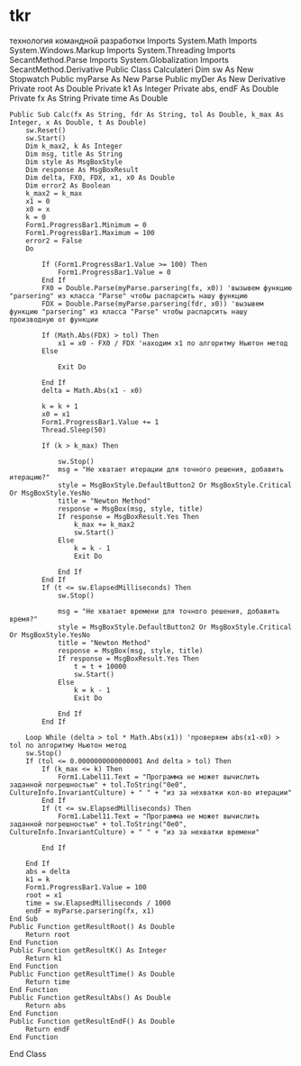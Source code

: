 # tkr
технология командной разработки
Imports System.Math
Imports System.Windows.Markup
Imports System.Threading
Imports SecantMethod.Parse
Imports System.Globalization
Imports SecantMethod.Derivative
Public Class Calculateri
    Dim sw As New Stopwatch
    Public myParse As New Parse
    Public myDer As New Derivative
    Private root As Double
    Private k1 As Integer
    Private abs, endF As Double
    Private fx As String
    Private time As Double

    Public Sub Calc(fx As String, fdr As String, tol As Double, k_max As Integer, x As Double, t As Double)
        sw.Reset()
        sw.Start()
        Dim k_max2, k As Integer
        Dim msg, title As String
        Dim style As MsgBoxStyle
        Dim response As MsgBoxResult
        Dim delta, FX0, FDX, x1, x0 As Double
        Dim error2 As Boolean
        k_max2 = k_max
        x1 = 0
        x0 = x
        k = 0
        Form1.ProgressBar1.Minimum = 0
        Form1.ProgressBar1.Maximum = 100
        error2 = False
        Do

            If (Form1.ProgressBar1.Value >= 100) Then
                Form1.ProgressBar1.Value = 0
            End If
            FX0 = Double.Parse(myParse.parsering(fx, x0)) 'вызывем функцию "parsering" из класса "Parse" чтобы распарсить нашу функцию
            FDX = Double.Parse(myParse.parsering(fdr, x0)) 'вызывем функцию "parsering" из класса "Parse" чтобы распарсить нашу производную от функции

            If (Math.Abs(FDX) > tol) Then
                x1 = x0 - FX0 / FDX 'находим х1 по алгоритму Ньютон метод
            Else

                Exit Do

            End If
            delta = Math.Abs(x1 - x0)

            k = k + 1
            x0 = x1
            Form1.ProgressBar1.Value += 1
            Thread.Sleep(50)

            If (k > k_max) Then

                sw.Stop()
                msg = "Не хватает итерации для точного решения, добавить итерацию?"
                style = MsgBoxStyle.DefaultButton2 Or MsgBoxStyle.Critical Or MsgBoxStyle.YesNo
                title = "Newton Method"
                response = MsgBox(msg, style, title)
                If response = MsgBoxResult.Yes Then
                    k_max += k_max2
                    sw.Start()
                Else
                    k = k - 1
                    Exit Do

                End If
            End If
            If (t <= sw.ElapsedMilliseconds) Then
                sw.Stop()

                msg = "Не хватает времени для точного решения, добавить время?"
                style = MsgBoxStyle.DefaultButton2 Or MsgBoxStyle.Critical Or MsgBoxStyle.YesNo
                title = "Newton Method"
                response = MsgBox(msg, style, title)
                If response = MsgBoxResult.Yes Then
                    t = t + 10000
                    sw.Start()
                Else
                    k = k - 1
                    Exit Do

                End If
            End If

        Loop While (delta > tol * Math.Abs(x1)) 'проверяем abs(x1-x0) > tol по алгоритму Ньютон метод
        sw.Stop()
        If (tol <= 0.0000000000000001 And delta > tol) Then
            If (k_max <= k) Then
                Form1.Label11.Text = "Программа не может вычислить заданной погрешностью" + tol.ToString("0e0", CultureInfo.InvariantCulture) + " " + "из за нехватки кол-во итерации"
            End If
            If (t <= sw.ElapsedMilliseconds) Then
                Form1.Label11.Text = "Программа не может вычислить заданной погрешностью" + tol.ToString("0e0", CultureInfo.InvariantCulture) + " " + "из за нехватки времени"

            End If

        End If
        abs = delta
        k1 = k
        Form1.ProgressBar1.Value = 100
        root = x1
        time = sw.ElapsedMilliseconds / 1000
        endF = myParse.parsering(fx, x1)
    End Sub
    Public Function getResultRoot() As Double
        Return root
    End Function
    Public Function getResultK() As Integer
        Return k1
    End Function
    Public Function getResultTime() As Double
        Return time
    End Function
    Public Function getResultAbs() As Double
        Return abs
    End Function
    Public Function getResultEndF() As Double
        Return endF
    End Function
End Class
